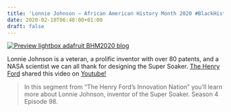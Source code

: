```yaml
---
title: 'Lonnie Johnson – African American History Month 2020 #BlackHistoryMonth'
date: 2020-02-10T06:48:00+01:00
draft: false
---
```


[![Preview lightbox adafruit BHM2020 blog](https://cdn-blog.adafruit.com/uploads/2020/02/Ipreview-lightbox-adafruit_BHM2020_blog.jpg "preview-lightbox-adafruit_BHM2020_blog.jpg")](https://blog.adafruit.com/category/black-history-month/)

Lonnie Johnson is a veteran, a prolific inventor with over 80 patents, and a NASA scientist we can all thank for designing the Super Soaker. [The Henry Ford](https://www.youtube.com/channel/UCcIypi-g7eCgDPESDCUYy6g) shared this video on [Youtube!](https://www.youtube.com/watch?time_continue=1&v=j7m1L16tQrQ&feature=emb_logo)

> In this segment from “The Henry Ford’s Innovation Nation” you’ll learn more about Lonnie Johnson, inventor of the Super Soaker. Season 4 Episode 98.
